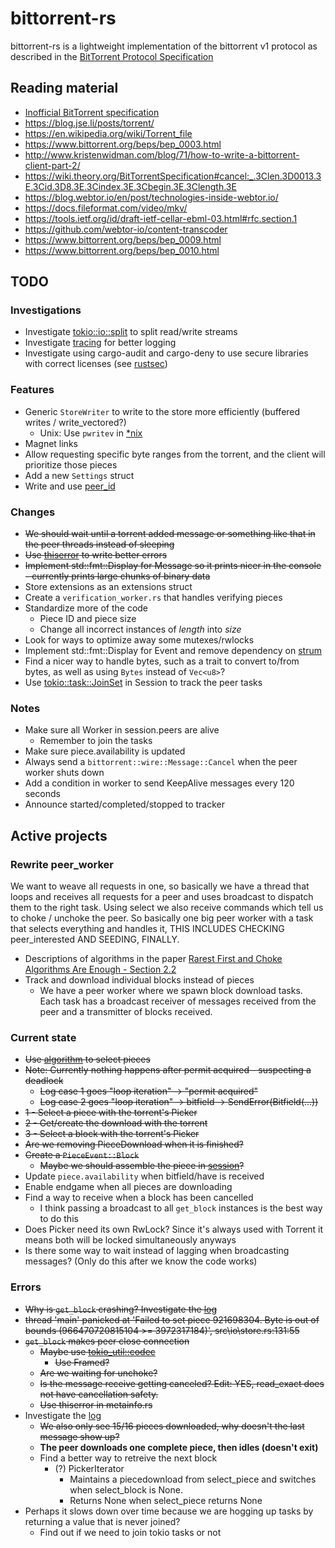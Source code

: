 # bittorrent-rs
bittorrent-rs is a lightweight implementation of the bittorrent v1 protocol as described in the [BitTorrent Protocol Specification](https://www.bittorrent.org/beps/bep_0003.html)

## Reading material
* [Inofficial BitTorrent specification](https://wiki.theory.org/index.php/BitTorrentSpecification)
* https://blog.jse.li/posts/torrent/
* https://en.wikipedia.org/wiki/Torrent_file
* https://www.bittorrent.org/beps/bep_0003.html
* http://www.kristenwidman.com/blog/71/how-to-write-a-bittorrent-client-part-2/
* https://wiki.theory.org/BitTorrentSpecification#cancel:_.3Clen.3D0013.3E.3Cid.3D8.3E.3Cindex.3E.3Cbegin.3E.3Clength.3E
* https://blog.webtor.io/en/post/technologies-inside-webtor.io/
* https://docs.fileformat.com/video/mkv/
* https://tools.ietf.org/id/draft-ietf-cellar-ebml-03.html#rfc.section.1
* https://github.com/webtor-io/content-transcoder
* https://www.bittorrent.org/beps/bep_0009.html
* https://www.bittorrent.org/beps/bep_0010.html

## TODO
### Investigations
* Investigate [tokio::io::split](https://docs.rs/tokio/1.21.2/tokio/io/fn.split.html) to split read/write streams
* Investigate [tracing](https://lib.rs/crates/tracing) for better logging
* Investigate using cargo-audit and cargo-deny to use secure libraries with correct licenses (see [rustsec](https://rustsec.org/))

### Features
* Generic `StoreWriter` to write to the store more efficiently (buffered writes / write_vectored?)
  * Unix: Use `pwritev` in [*nix](https://lib.rs/crates/nix)
* Magnet links
* Allow requesting specific byte ranges from the torrent, and the client will prioritize those pieces
* Add a new `Settings` struct
* Write and use [peer_id](src/protocol/peer_id.rs)

### Changes
* ~~We should wait until a torrent added message or something like that in the peer threads instead of sleeping~~
* ~~Use [thiserror](https://lib.rs/crates/thiserror) to write better errors~~
* ~~Implement std::fmt::Display for Message so it prints nicer in the console - currently prints large chunks of binary data~~
* Store extensions as an extensions struct
* Create a `verification_worker.rs` that handles verifying pieces
* Standardize more of the code
  * Piece ID and piece size
  * Change all incorrect instances of *length* into *size*
* Look for ways to optimize away some mutexes/rwlocks
* Implement std::fmt::Display for Event and remove dependency on [strum](https://lib.rs/crates/strum)
* Find a nicer way to handle bytes, such as a trait to convert to/from bytes, as well as using `Bytes` instead of `Vec<u8>`?
* Use [tokio::task::JoinSet](https://docs.rs/tokio/latest/tokio/task/struct.JoinSet.html) in Session to track the peer tasks

### Notes
* Make sure all Worker in session.peers are alive
  * Remember to join the tasks
* Make sure piece.availability is updated
* Always send a `bittorrent::wire::Message::Cancel` when the peer worker shuts down
* Add a condition in worker to send KeepAlive messages every 120 seconds
* Announce started/completed/stopped to tracker

## Active projects
### Rewrite peer_worker
We want to weave all requests in one, so basically we have a thread that loops and receives all requests for a peer and uses broadcast to dispatch them to the right task. Using select we also receive commands which tell us to choke / unchoke the peer. So basically one big peer worker with a task that selects everything and handles it, THIS INCLUDES CHECKING peer_interested AND SEEDING, FINALLY.

* Descriptions of algorithms in the paper [Rarest First and Choke Algorithms Are Enough - Section 2.2](http://conferences.sigcomm.org/imc/2006/papers/p20-legout.pdf)
* Track and download individual blocks instead of pieces
  * We have a peer worker where we spawn block download tasks. Each task has a broadcast receiver of messages received from the peer and a transmitter of blocks received.

### Current state
* ~~Use [algorithm](src/core/algorithm.rs) to select pieces~~
* ~~Note: Currently nothing happens after permit acquired - suspecting a deadlock~~
  * ~~Log case 1 goes "loop iteration" -> "permit acquired"~~
  * ~~Log case 2 goes "loop iteration" -> bitfield -> SendError(Bitfield(...))~~
* ~~1 - Select a piece with the torrent's Picker~~
* ~~2 - Get/create the download with the torrent~~
* ~~3 - Select a block with the torrent's Picker~~
* ~~Are we removing PieceDownload when it is finished?~~
* ~~Create a `PieceEvent::Block`~~
  * ~~Maybe we should assemble the piece in [session](src/core/session.rs)?~~
* Update `piece.availability` when bitfield/have is received
* Enable endgame when all pieces are downloading
* Find a way to receive when a block has been cancelled
  * I think passing a broadcast to all `get_block` instances is the best way to do this
* Does Picker need its own RwLock? Since it's always used with Torrent it means both will be locked simultaneously anyways
* Is there some way to wait instead of lagging when broadcasting messages? (Only do this after we know the code works)

### Errors
* ~~Why is `get_block` crashing? Investigate the [log](latest.log)~~
* ~~thread 'main' panicked at 'Failed to set piece 921698304. Byte is out of bounds (966470720815104 >= 3972317184)', src\io\store.rs:131:55~~
* ~~`get_block` makes peer close connection~~
  * ~~Maybe use [tokio_util::codec](https://docs.rs/tokio-util/latest/tokio_util/codec/index.html)~~
    * ~~Use Framed?~~
  * ~~Are we waiting for unchoke?~~
  * ~~Is the message receive getting canceled? Edit: YES, read_exact does not have cancellation safety.~~
  * ~~Use thiserror in metainfo.rs~~
* Investigate the [log](logs/bittorrent_2022-11-12_23-11-22.log)
  * ~~We also only see 15/16 pieces downloaded, why doesn't the last message show up?~~
  * **The peer downloads one complete piece, then idles (doesn't exit)**
  * Find a better way to retreive the next block
    * (?) PickerIterator
      * Maintains a piecedownload from select_piece and switches when select_block is None.
      * Returns None when select_piece returns None
* Perhaps it slows down over time because we are hogging up tasks by returning a value that is never joined?
  * Find out if we need to join tokio tasks or not
